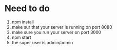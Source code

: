 # Need to do

1. npm install
2. make sur that your server is running on port 8080
3. make sure you run your server on port 3000
4. npm start
5. the super user is admin/admin
